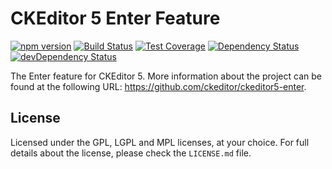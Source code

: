 CKEditor 5 Enter Feature
========================================

[![npm version](https://badge.fury.io/js/%40ckeditor%2Fckeditor5-enter.svg)](https://www.npmjs.com/package/@ckeditor/ckeditor5-enter)
[![Build Status](https://travis-ci.org/ckeditor/ckeditor5-enter.svg?branch=master)](https://travis-ci.org/ckeditor/ckeditor5-enter)
[![Test Coverage](https://codeclimate.com/github/ckeditor/ckeditor5-enter/badges/coverage.svg)](https://codeclimate.com/github/ckeditor/ckeditor5-enter/coverage)
[![Dependency Status](https://david-dm.org/ckeditor/ckeditor5-enter/status.svg)](https://david-dm.org/ckeditor/ckeditor5-enter)
[![devDependency Status](https://david-dm.org/ckeditor/ckeditor5-enter/dev-status.svg)](https://david-dm.org/ckeditor/ckeditor5-enter?type=dev)

The Enter feature for CKEditor 5. More information about the project can be found at the following URL: <https://github.com/ckeditor/ckeditor5-enter>.

## License

Licensed under the GPL, LGPL and MPL licenses, at your choice. For full details about the license, please check the `LICENSE.md` file.
